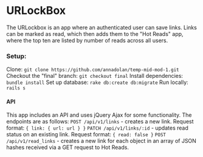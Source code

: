 # URLockBox

The URLockbox is an app where an authenticated user can save links. Links can be marked as read, which then adds them to the "Hot Reads" app, where the top ten are listed by number of reads across all users.

### Setup:

Clone: `git clone https://github.com/annadolan/temp-mid-mod-1.git`
Checkout the "final" branch: `git checkout final`
Install dependencies: `bundle install`
Set up database: `rake db:create db:migrate`
Run locally: `rails s`

#### API

This app includes an API and uses jQuery Ajax for some functionality. The endpoints are as follows:
`POST /api/v1/links` - creates a new link. Request format: `{ link: { url: url } }`
`PATCH /api/v1/links/:id` - updates read status on an existing link. Request format: `{ read: false }`
`POST /api/v1/read_links` - creates a new link for each object in an array of JSON hashes received via a GET request to Hot Reads.
